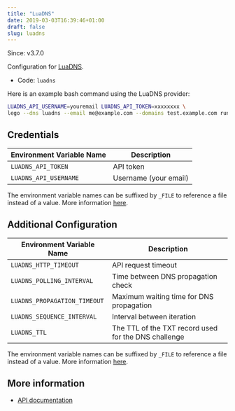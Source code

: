 ```yaml
---
title: "LuaDNS"
date: 2019-03-03T16:39:46+01:00
draft: false
slug: luadns
---
```


<!-- THIS DOCUMENTATION IS AUTO-GENERATED. PLEASE DO NOT EDIT. -->
<!-- providers/dns/luadns/luadns.toml -->
<!-- THIS DOCUMENTATION IS AUTO-GENERATED. PLEASE DO NOT EDIT. -->

Since: v3.7.0

Configuration for [LuaDNS](https://luadns.com).


<!--more-->

- Code: `luadns`

Here is an example bash command using the LuaDNS provider:

```bash
LUADNS_API_USERNAME=youremail LUADNS_API_TOKEN=xxxxxxxx \
lego --dns luadns --email me@example.com --domains test.example.com run
```




## Credentials

| Environment Variable Name | Description |
|-----------------------|-------------|
| `LUADNS_API_TOKEN` | API token |
| `LUADNS_API_USERNAME` | Username (your email) |

The environment variable names can be suffixed by `_FILE` to reference a file instead of a value.
More information [here](/lego/dns/#configuration-and-credentials).


## Additional Configuration

| Environment Variable Name | Description |
|--------------------------------|-------------|
| `LUADNS_HTTP_TIMEOUT` | API request timeout |
| `LUADNS_POLLING_INTERVAL` | Time between DNS propagation check |
| `LUADNS_PROPAGATION_TIMEOUT` | Maximum waiting time for DNS propagation |
| `LUADNS_SEQUENCE_INTERVAL` | Interval between iteration |
| `LUADNS_TTL` | The TTL of the TXT record used for the DNS challenge |

The environment variable names can be suffixed by `_FILE` to reference a file instead of a value.
More information [here](/lego/dns/#configuration-and-credentials).




## More information

- [API documentation](https://luadns.com/api.html)

<!-- THIS DOCUMENTATION IS AUTO-GENERATED. PLEASE DO NOT EDIT. -->
<!-- providers/dns/luadns/luadns.toml -->
<!-- THIS DOCUMENTATION IS AUTO-GENERATED. PLEASE DO NOT EDIT. -->
